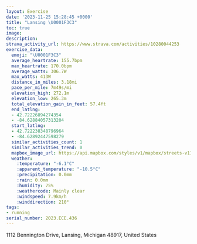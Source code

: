 ```yaml
---
layout: Exercise
date: '2023-11-25 15:28:45 +0000'
title: "Lansing \U0001F3C3"
toc: true
image:
description:
strava_activity_url: https://www.strava.com/activities/10280044253
exercise_data:
  emoji: "\U0001F3C3"
  average_heartrate: 155.7bpm
  max_heartrate: 170.0bpm
  average_watts: 306.7W
  max_watts: 413W
  distance_in_miles: 3.18mi
  pace_per_mile: 7m49s/mi
  elevation_high: 272.1m
  elevation_low: 265.3m
  total_elevation_gain_in_feet: 57.4ft
  end_latlng:
  - 42.72226894274354
  - -84.62884057313204
  start_latlng:
  - 42.722238348796964
  - -84.62892447598279
  similar_activities_count: 1
  similar_activities_trend: 0
  mapbox_image_url: https://api.mapbox.com/styles/v1/mapbox/streets-v11/static/path-5+787af2-1.0(czvcGv%7DocOt%40Ca%40C%7BEBc%40%40_%40F%5DN_%40VkApAyAhAIPAJFZj%40p%40p%40h%40rAz%40z%40%5El%40RvBTj%40DD%40FJ%40%5CIjDITU%40eAMgAGu%40UmBs%40OCOJEHMl%40IPKFQDMJIZ%40xBAPDl%40HRFDTD%5EEnA%3Fz%40BhAARDj%40TFADI%40ICOQMK%3Fk%40JeABg%40DMPEd%40BlBB%5CCf%40DT%5Eb%40BTB%60AHZLRLNTHPB%5EARENIFIHY%40Q%3Fk%40EWKQUOSKSGk%40C_%40Be%40AKBMLWj%40MR%5BR%5DHcDOwBOgAU%5DOuAkAGIESFQXc%40f%40kAV%5Dn%40c%40JERClA%40%5CDLCtB%3FPANIp%40FdA%40%5BE_BEKAGGCG%3FOFs%40%40_BAe%40EKQKIAwACSCUISMe%40m%40i%40g%40%5Be%40QOSMg%40MKGEK%3FOFiEC%7B%40B%7D%40He%40Xo%40XY%5EO~%40EfAUpA%5Dh%40EPJh%40f%40x%40h%40%60A%60AhAr%40%7C%40%5Cp%40Pt%40JdB%40h%40%3FBAMEiCE),pin-s-s+e5b22e(-84.62828,42.7205),pin-s-f+89ae00(-84.62943000000008,42.720980000000004)/auto/800x800?access_token=pk.eyJ1Ijoiam9zaGJlY2ttYW4iLCJhIjoiY205eWR2aDd1MWZ6djJrbXc4a3M0bWZleiJ9.XiG9OWkNcZk2QzjJbxLB4A
  weather:
    :temperature: "-6.1°C"
    :apparent_temperature: "-10.5°C"
    :precipitation: 0.0mm
    :rain: 0.0mm
    :humidity: 75%
    :weathercode: Mainly clear
    :windspeed: 7.9km/h
    :winddirection: 210°
tags:
- running
serial_number: 2023.ECE.436
---
```

1112 Bennington Drive, Lansing, Michigan 48917, United States
